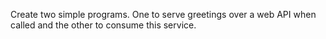 Create two simple programs. One to serve greetings over a web API when called and the other to consume this
service.
